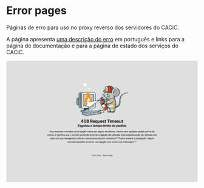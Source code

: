 # Error pages

Páginas de erro para uso no proxy reverso dos servidores do CACiC.

A página apresenta [uma descrição do erro](https://developer.mozilla.org/en-US/docs/Web/HTTP/Status) em português e links para a página de documentação e para a página de estado dos serviços do CACiC.

![Captura de tela do projeto](.assets/screenshot.png)
